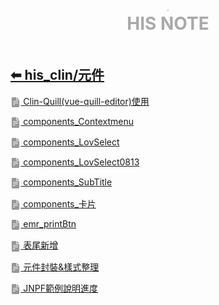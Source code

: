 <div style="text-align:center;padding-bottom: 20px">
  <div style="width: 100%;">
      <img src="../../his_clin/img/open-book.png" style="zoom:15%;" />
  </div>
  <b style="color: darkgray; font-size: 28px; margin-top: 10px">HIS NOTE</b>
</div>

## [⬅ his_clin/元件](../his_clin.md)

[<img src="../img/document2.png" style="zoom:3.2%; opacity:40%; vertical-align: middle;" /> Clin-Quill(vue-quill-editor)使用](./Clin-Quill(vue-quill-editor)使用.md)

[<img src="../img/document2.png" style="zoom:3.2%; opacity:40%; vertical-align: middle;" /> components_Contextmenu](./components_Contextmenu.md)

[<img src="../img/document2.png" style="zoom:3.2%; opacity:40%; vertical-align: middle;" /> components_LovSelect](./components_LovSelect.md)

[<img src="../img/document2.png" style="zoom:3.2%; opacity:40%; vertical-align: middle;" /> components_LovSelect0813](./components_LovSelect0813.md)

[<img src="../img/document2.png" style="zoom:3.2%; opacity:40%; vertical-align: middle;" /> components_SubTitle](./components_SubTitle.md)

[<img src="../img/document2.png" style="zoom:3.2%; opacity:40%; vertical-align: middle;" /> components_卡片](./components_卡片.md)

[<img src="../img/document2.png" style="zoom:3.2%; opacity:40%; vertical-align: middle;" /> emr_printBtn](./emr_printBtn.md)

[<img src="../img/document2.png" style="zoom:3.2%; opacity:40%; vertical-align: middle;" /> 表尾新增](./表尾新增.md)

[<img src="../img/document2.png" style="zoom:3.2%; opacity:40%; vertical-align: middle;" /> 元件封裝&樣式整理](./元件封裝&樣式整理.md)

[<img src="../img/document2.png" style="zoom:3.2%; opacity:40%; vertical-align: middle;" /> JNPF範例說明進度](./JNPF範例說明進度.md)
